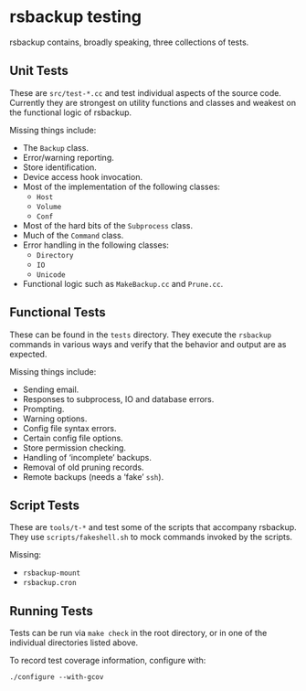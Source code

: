 rsbackup testing
================

rsbackup contains, broadly speaking, three collections of tests.

Unit Tests
----------

These are `src/test-*.cc` and test individual aspects of the source
code.  Currently they are strongest on utility functions and classes
and weakest on the functional logic of rsbackup.

Missing things include:

* The `Backup` class.
* Error/warning reporting.
* Store identification.
* Device access hook invocation.
* Most of the implementation of the following classes:
  * `Host`
  * `Volume`
  * `Conf`
* Most of the hard bits of the `Subprocess` class.
* Much of the `Command` class.
* Error handling in the following classes:
  * `Directory`
  * `IO`
  * `Unicode`
* Functional logic such as `MakeBackup.cc` and `Prune.cc`.

Functional Tests
----------------

These can be found in the `tests` directory.  They execute the
`rsbackup` commands in various ways and verify that the behavior and
output are as expected.

Missing things include:
* Sending email.
* Responses to subprocess, IO and database errors.
* Prompting.
* Warning options.
* Config file syntax errors.
* Certain config file options.
* Store permission checking.
* Handling of ‘incomplete’ backups.
* Removal of old pruning records.
* Remote backups (needs a ‘fake’ `ssh`).

Script Tests
------------

These are `tools/t-*` and test some of the scripts that accompany
rsbackup.  They use `scripts/fakeshell.sh` to mock commands invoked by
the scripts.

Missing:

* `rsbackup-mount`
* `rsbackup.cron`

Running Tests
-------------

Tests can be run via `make check` in the root directory, or in one of
the individual directories listed above.

To record test coverage information, configure with:

    ./configure --with-gcov
